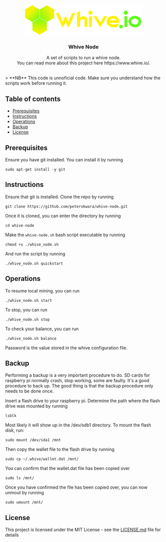 <p align="center">
  <a href="https://github.com/peterokwara/whive-node">
    <img src="assets\whiveio+logo+100.png" alt="Whive Node" >
  </a>
  <h3 align="center">Whive Node</h3>

  <p align="center">
    A set of scripts to run a whive node. <br>
   You can read more about this project here https://www.whive.io/. <br>
    <br>
    </p>
</p>
> **NB** This code is unnoficial code. Make sure you understand how the scripts work before running it.

## Table of contents
- [Prerequisites](#Prerequisites)
- [Instructions](#Instructions)
- [Operations](#Operations)
- [Backup](#Backup)
- [License](#License)

## Prerequisites

Ensure you have git installed. You can install it by running

```console
sudo apt-get install -y git
```

## Instructions

Ensure that git is installed. Clone the repo by running

```console
git clone https://github.com/peterokwara/whive-node.git
```

Once it is cloned, you can enter the directory by running

```console
cd whive-node
```

Make the `whive-node.sh` bash script executable by running

```console
chmod +x ./whive_node.sh
```

And run the script by running

```console
./whive_node.sh quickstart
```

## Operations

To resume local mining, you can run

```console
./whive_node.sh start
```

To stop, you can run

```console
./whive_node.sh stop
```

To check your balance, you can run

```console
./whive_node.sh balance
```

Password is the value stored in the whive configuration file.

## Backup

Performing a backup is a very important procedure to do. SD cards for raspberry pi normally crash, stop working, some are faulty. It's a good procedure to back up. The good thing is that the backup procedure only needs to be done once.

Insert a flash drive to your raspberry pi. Determine the path where the flash drive was mounted by running

```console
lsblk
```

Most likely it will show up in the /dev/sdb1 directory. To mount the flash disk, run: 

```console
sudo mount /dev/sda1 /mnt
```

Then copy the wallet file to the flash drive by running

```console
sudo cp ~/.whive/wallet.dat /mnt/
```

You can confirm that the wallet.dat file has been copied over

```console
sudo ls /mnt/
```

Once you have confirmed the file has been copied over, you can now unmout by running

```console
sudo umount /mnt/
```

## License

This project is licensed under the MIT License - see the [LICENSE.md](LICENSE) file for details
